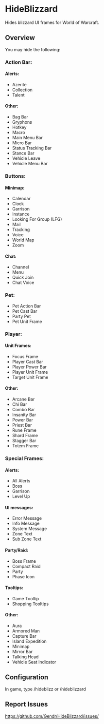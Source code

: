 # HideBlizzard

Hides blizzard UI frames for World of Warcraft.

## Overview

You may hide the following:
### Action Bar:

#### Alerts:
+ Azerite
+ Collection
+ Talent
#### Other:
+ Bag Bar
+ Gryphons
+ Hotkey
+ Macro
+ Main Menu Bar
+ Micro Bar
+ Status Tracking Bar
+ Stance Bar
+ Vehicle Leave
+ Vehicle Menu Bar

### Buttons:

#### Minimap:
+ Calendar
+ Clock
+ Garrison
+ Instance
+ Looking For Group (LFG)
+ Mail
+ Tracking
+ Voice
+ World Map
+ Zoom
#### Chat:
+ Channel
+ Menu
+ Quick Join
+ Chat Voice

### Pet:
+ Pet Action Bar
+ Pet Cast Bar
+ Party Pet
+ Pet Unit Frame

### Player:

#### Unit Frames:
+ Focus Frame
+ Player Cast Bar
+ Player Power Bar
+ Player Unit Frame
+ Target Unit Frame
#### Other:
+ Arcane Bar
+ Chi Bar
+ Combo Bar
+ Insanity Bar
+ Power Bar
+ Priest Bar
+ Rune Frame
+ Shard Frame
+ Stagger Bar
+ Totem Frame

### Special Frames:

#### Alerts:
+ All Alerts
+ Boss
+ Garrison
+ Level Up
#### UI messages:
+ Error Message
+ Info Message
+ System Message
+ Zone Text
+ Sub Zone Text
#### Party/Raid:
+ Boss Frame
+ Compact Raid
+ Party
+ Phase Icon
#### Tooltips:
+ Game Tooltip
+ Shopping Tooltips
#### Other:
+ Aura
+ Armored Man
+ Capture Bar
+ Island Expedition
+ Minimap
+ Mirror Bar
+ Talking Head
+ Vehicle Seat Indicator

## Configuration

In game, type /hideblizz or /hideblizzard

## Report Issues

https://github.com/Gendr/HideBlizzard/issues/